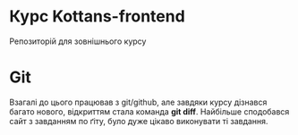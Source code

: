 # Курс Kottans-frontend
Репозиторій для зовнішнього курсу
# Git
Взагалі до цього працював з git/github, але завдяки курсу дізнався багато нового, відкриттям стала команда __git diff__. Найбільше сподобався сайт з завданням по ґіту, було дуже цікаво виконувати ті завдання.
